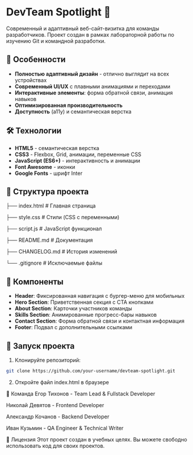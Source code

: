 # DevTeam Spotlight 🌟

Современный и адаптивный веб-сайт-визитка для команды разработчиков. Проект создан в рамках лабораторной работы по изучению Git и командной разработки.

## 🚀 Особенности

- **Полностью адаптивный дизайн** - отлично выглядит на всех устройствах
- **Современный UI/UX** с плавными анимациями и переходами
- **Интерактивные элементы**: форма обратной связи, анимация навыков
- **Оптимизированная производительность**
- **Доступность** (a11y) и семантическая верстка

## 🛠 Технологии

- **HTML5** - семантическая верстка
- **CSS3** - Flexbox, Grid, анимации, переменные CSS
- **JavaScript (ES6+)** - интерактивность и анимации
- **Font Awesome** - иконки
- **Google Fonts** - шрифт Inter

## 📁 Структура проекта
├── index.html # Главная страница

├── style.css # Стили (CSS с переменными)

├── script.js # JavaScript функционал

├── README.md # Документация

├── CHANGELOG.md # История изменений

└── .gitignore # Исключаемые файлы

## 🎨 Компоненты

- **Header**: Фиксированная навигация с бургер-меню для мобильных
- **Hero Section**: Приветственная секция с CTA кнопками
- **About Section**: Карточки участников команды
- **Skills Section**: Анимированные прогресс-бары навыков
- **Contact Section**: Форма обратной связи и контактная информация
- **Footer**: Подвал с дополнительными ссылками

## 🚀 Запуск проекта

1. Клонируйте репозиторий:
```bash
git clone https://github.com/your-username/devteam-spotlight.git
```
2. Откройте файл index.html в браузере

👥 Команда
Егор Тихонов - Team Lead & Fullstack Developer

Николай Девятов - Frontend Developer

Александр Кочанов - Backend Developer

Иван Кузьмин - QA Engineer & Technical Writer

📝 Лицензия
Этот проект создан в учебных целях. Вы можете свободно использовать код для своих проектов.
